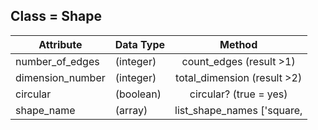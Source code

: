 ## Class = Shape  

| **Attribute**    | **Data Type** | **Method**                     |  
| ---------------- | ------------- |:------------------------------:|  
| number_of_edges  |  (integer)    |  count_edges (result >1)       |  
| dimension_number |  (integer)    |  total_dimension (result >2)   |  
| circular         |  (boolean)    |  circular? (true = yes)        |  
| shape_name       |  (array)      |  list_shape_names ['square,    | |                  |               |  'circle', 'triangle', 'cube', | |                  |               |  'pentagon']                   |  
